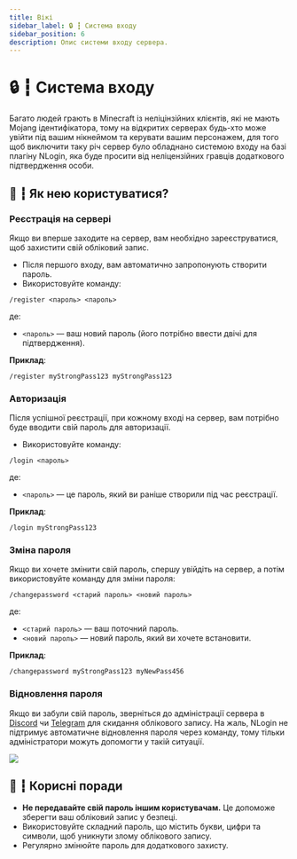 ```yaml
---
title: Вікі
sidebar_label: 🔒 ┇ Система входу
sidebar_position: 6
description: Опис системи входу сервера.
---
```

# 🔒 ┇ Система входу

Багато людей грають в Minecraft із неліцінзійних клієнтів, які не мають Mojang ідентифікатора, тому на відкритих серверах будь-хто може увійти під вашим нікнеймом та керувати вашим персонажем, для того щоб виключити таку річ сервер було обладнано системою входу на базі плагіну NLogin, яка буде просити від неліцензійних гравців додаткового підтвердження особи.

## 🧩 ┇ Як нею користуватися?

### Реєстрація на сервері
Якщо ви вперше заходите на сервер, вам необхідно зареєструватися, щоб захистити свій обліковий запис.

- Після першого входу, вам автоматично запропонують створити пароль.
- Використовуйте команду:
```
/register <пароль> <пароль>
```
  де:
  - `<пароль>` — ваш новий пароль (його потрібно ввести двічі для підтвердження).

**Приклад**:
```
/register myStrongPass123 myStrongPass123
```

### Авторизація
Після успішної реєстрації, при кожному вході на сервер, вам потрібно буде вводити свій пароль для авторизації.

- Використовуйте команду:
```
/login <пароль>
```
  де:
  - `<пароль>` — це пароль, який ви раніше створили під час реєстрації.

**Приклад**:
```
/login myStrongPass123
```

### Зміна пароля
Якщо ви хочете змінити свій пароль, спершу увійдіть на сервер, а потім використовуйте команду для зміни пароля:

```
/changepassword <старий пароль> <новий пароль>
```
де:
- `<старий пароль>` — ваш поточний пароль.
- `<новий пароль>` — новий пароль, який ви хочете встановити.

**Приклад**:
```
/changepassword myStrongPass123 myNewPass456
```

### Відновлення пароля
Якщо ви забули свій пароль, зверніться до адміністрації сервера в [Discord](https://discord.gg/TYs8FjvzFf) чи [Telegram](https://t.me/liubquanti_conbot) для скидання облікового запису. На жаль, NLogin не підтримує автоматичне відновлення пароля через команду, тому тільки адміністратори можуть допомогти у такій ситуації.

[![](https://invidget.switchblade.xyz/TYs8FjvzFf?theme=dark)](https://discord.gg/TYs8FjvzFf)

## 🎯 ┇ Корисні поради
- **Не передавайте свій пароль іншим користувачам.** Це допоможе зберегти ваш обліковий запис у безпеці.
- Використовуйте складний пароль, що містить букви, цифри та символи, щоб уникнути злому облікового запису.
- Регулярно змінюйте пароль для додаткового захисту.
